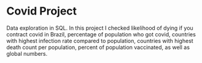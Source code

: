 # Covid Project
Data exploration in SQL. In this project I checked likelihood of dying if you contract covid in Brazil, percentage of population who got covid, countries with highest infection rate compared to population, countries with highest death count per population, percent of population vaccinated, as well as global numbers.
